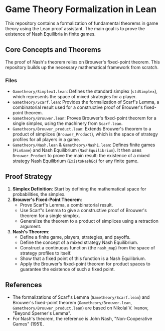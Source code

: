 # Game Theory Formalization in Lean

This repository contains a formalization of fundamental theorems in game theory using the Lean proof assistant. The main goal is to prove the existence of Nash Equilibria in finite games.

## Core Concepts and Theorems

The proof of Nash's theorem relies on Brouwer's fixed-point theorem. This repository builds up the necessary mathematical framework from scratch.

### Files

-   `Gametheory/Simplex1.lean`: Defines the standard simplex (`stdSimplex`), which represents the space of mixed strategies for a player.
-   `Gametheory/Scarf.lean`: Provides the formalization of Scarf's Lemma, a combinatorial result used for a constructive proof of Brouwer's fixed-point theorem.
-   `Gametheory/Brouwer.lean`: Proves Brouwer's fixed-point theorem for a single simplex, using the machinery from `Scarf.lean`.
-   `Gametheory/Brouwer_product.lean`: Extends Brouwer's theorem to a product of simplices (`Brouwer_Product`), which is the space of strategy profiles for all players in a game.
-   `Gametheory/Nash.lean` & `Gametheory/Nash1.lean`: Defines finite games (`FinGame`) and Nash Equilibrium (`NashEquilibrium`). It then uses `Brouwer_Product` to prove the main result: the existence of a mixed strategy Nash Equilibrium (`ExistsNashEq`) for any finite game.

## Proof Strategy

1.  **Simplex Definition**: Start by defining the mathematical space for probabilities, the simplex.
2.  **Brouwer's Fixed-Point Theorem**:
    -   Prove Scarf's Lemma, a combinatorial result.
    -   Use Scarf's Lemma to give a constructive proof of Brouwer's theorem for a single simplex.
    -   Generalize the theorem to a product of simplices using a retraction argument.
3.  **Nash's Theorem**:
    -   Define a finite game, players, strategies, and payoffs.
    -   Define the concept of a mixed strategy Nash Equilibrium.
    -   Construct a continuous function (the `nash_map`) from the space of strategy profiles to itself.
    -   Show that a fixed point of this function is a Nash Equilibrium.
    -   Apply the Brouwer's fixed-point theorem for product spaces to guarantee the existence of such a fixed point.

## References

-   The formalizations of Scarf's Lemma (`Gametheory/Scarf.lean`) and Brouwer's fixed-point theorem (`Gametheory/Brouwer.lean`, `Gametheory/Brouwer_product.lean`) are based on Nikolai V. Ivanov, "Beyond Sperner's Lemma".
-   For Nash's theorem, the reference is John Nash, "Non-Cooperative Games" (1951).


